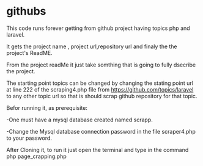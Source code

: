 # githubs
This code runs forever getting from github project having topics php and laravel.

It gets the project name , project url,repository url and finaly the the project's ReadME.

From the project readMe it just take somthing that is going to fully dsecribe the project.

The starting point topics can be changed by changing the stating point url at line 222 of the scraping4.php file from https://github.com/topics/laravel to any other topic url so that is should scrap github repository for that topic. 

Befor running it, as prerequisite:

  -One must have a mysql database created named scrapp.
  
  -Change the Mysql database connection password in the file scraper4.php to your password.
  
After Cloning it, to run it just open the terminal and type in the command php page_crapping.php
